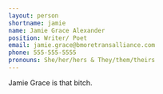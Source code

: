 ```yaml
---
layout: person
shortname: jamie
name: Jamie Grace Alexander
position: Writer/ Poet
email: jamie.grace@bmoretransalliance.com
phone: 555-555-5555
pronouns: She/her/hers & They/them/theirs
---
```

Jamie Grace is that bitch.
